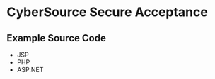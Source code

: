 CyberSource Secure Acceptance
=============================

Example Source Code
-------------------

 - JSP
 - PHP
 - ASP.NET
